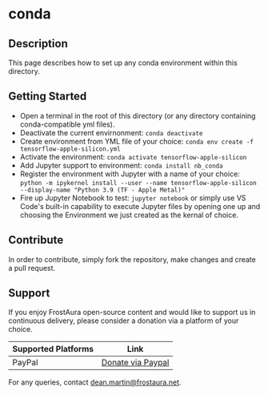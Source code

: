 # conda
## Description
This page describes how to set up any conda environment within this directory.

## Getting Started
- Open a terminal in the root of this directory (or any directory containing conda-compatible yml files).
- Deactivate the current envirnonment: `conda deactivate`
- Create environment from YML file of your choice: `conda env create -f tensorflow-apple-silicon.yml`
- Activate the environment: `conda activate tensorflow-apple-silicon`
- Add Jupyter support to environment: `conda install nb_conda`
- Register the environment with Jupyter with a name of your choice: `python -m ipykernel install --user --name tensorflow-apple-silicon --display-name "Python 3.9 (TF - Apple Metal)"`
- Fire up Jupyter Notebook to test: `jupyter notebook` or simply use VS Code's built-in capability to execute Jupyter files by opening one up and choosing the Environment we just created as the kernal of choice.

## Contribute
In order to contribute, simply fork the repository, make changes and create a pull request.

## Support
If you enjoy FrostAura open-source content and would like to support us in continuous delivery, please consider a donation via a platform of your choice.

| Supported Platforms | Link |
| ------------------- | ---- |
| PayPal | [Donate via Paypal](https://www.paypal.com/donate/?hosted_button_id=SVEXJC9HFBJ72) |

For any queries, contact dean.martin@frostaura.net.